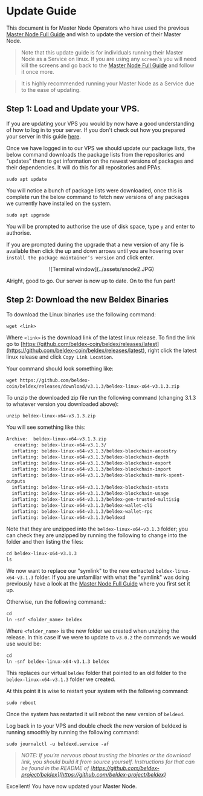 # Update Guide
This document is for Master Node Operators who have used the previous [Master Node Full Guide](../MNFullGuide/) and wish to update the version of their Master Node.

> Note that this update guide is for individuals running their Master Node as a Service on linux. If you are using any `screen`'s you will need kill the screens and go back to the [Master Node Full Guide](../MNFullGuide/) and follow it once more. 

> It is highly recommended running your Master Node as a Service due to the ease of updating. 

## Step 1: Load and Update your VPS.

If you are updating your VPS you would by now have a good understanding of how to log in to your server. If you don't check out how you prepared your server in this guide [here](../SNFullguide/#step-2-prepare-your-server).

Once we have logged in to our VPS we should update our package lists, the below command downloads the package lists from the repositories and "updates" them to get information on the newest versions of packages and their dependencies. It will do this for all repositories and PPAs.

```
sudo apt update
```

You will notice a bunch of package lists were downloaded, once this is complete run the below command to fetch new versions of any packages we currently have installed on the system.

```
sudo apt upgrade
```

You will be prompted to authorise the use of disk space, type `y` and enter to authorise.

If you are prompted during the upgrade that a new version of any file is available then click the up and down arrows until you are hovering over `install the package maintainer’s version` and click enter.

<center>![Terminal window](../assets/snode2.JPG)</center>

Alright, good to go. Our server is now up to date. On to the fun part!

## Step 2: Download the new Beldex Binaries

To download the Linux binaries use the following command:

```
wget <link>
```

Where `<link>` is the download link of the latest linux release. To find the link go to [https://github.com/beldex-coin/beldex/releases/latest](https://github.com/beldex-coin/beldex/releases/latest), right click the latest linux release and click `Copy Link Location`.

Your command should look something like:

```
wget https://github.com/beldex-coin/beldex/releases/download/v3.1.3/beldex-linux-x64-v3.1.3.zip
```

To unzip the downloaded zip file run the following command (changing 3.1.3 to whatever version you
downloaded above):

```
unzip beldex-linux-x64-v3.1.3.zip
```

You will see something like this:

```
Archive:  beldex-linux-x64-v3.1.3.zip
   creating: beldex-linux-x64-v3.1.3/
  inflating: beldex-linux-x64-v3.1.3/beldex-blockchain-ancestry  
  inflating: beldex-linux-x64-v3.1.3/beldex-blockchain-depth  
  inflating: beldex-linux-x64-v3.1.3/beldex-blockchain-export  
  inflating: beldex-linux-x64-v3.1.3/beldex-blockchain-import  
  inflating: beldex-linux-x64-v3.1.3/beldex-blockchain-mark-spent-outputs  
  inflating: beldex-linux-x64-v3.1.3/beldex-blockchain-stats  
  inflating: beldex-linux-x64-v3.1.3/beldex-blockchain-usage  
  inflating: beldex-linux-x64-v3.1.3/beldex-gen-trusted-multisig  
  inflating: beldex-linux-x64-v3.1.3/beldex-wallet-cli  
  inflating: beldex-linux-x64-v3.1.3/beldex-wallet-rpc  
  inflating: beldex-linux-x64-v3.1.3/beldexd  
```

Note that they are unzipped into the `beldex-linux-x64-v3.1.3` folder; you can check they are unzipped by running the following to change into the folder and then listing the files:

```
cd beldex-linux-x64-v3.1.3
ls
```

We now want to replace our "symlink" to the new extracted `beldex-linux-x64-v3.1.3` folder. If you are unfamiliar with what the "symlink" was doing previously have a look at the [Master Node Full Guide](../MNFullGuide/#step-3-download-the-beldex-binaries) where you first set it up.

Otherwise, run the following command.:

```
cd
ln -snf <folder_name> beldex
```

Where `<folder_name>` is the new folder we created when unziping the release. In this case if we were to update to `v3.0.2` the commands we would use would be:
```
cd
ln -snf beldex-linux-x64-v3.1.3 beldex
```

This replaces our virtual `beldex` folder that pointed to an old folder to the `beldex-linux-x64-v3.1.3` folder we created.

At this point it is wise to restart your system with the following command:

```
sudo reboot
```

Once the system has restarted it will reboot the new version of `beldexd`.

Log back in to your VPS and double check the new version of beldexd is running smoothly by running the following command:
```
sudo journalctl -u beldexd.service -af
```

> *NOTE: If you’re nervous about trusting the binaries or the download link, you should build it from source yourself. Instructions for that can be found in the README of [https://github.com/beldex-project/beldex](https://github.com/beldex-project/beldex)*

Excellent! You have now updated your Master Node.

